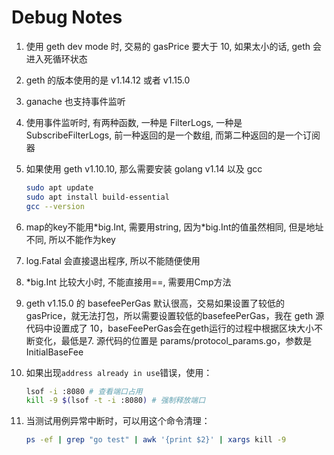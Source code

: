 # Debug Notes

1. 使用 geth dev mode 时, 交易的 gasPrice 要大于 10, 如果太小的话, geth 会进入死循环状态
2. geth 的版本使用的是 v1.14.12 或者 v1.15.0
3. ganache 也支持事件监听
4. 使用事件监听时, 有两种函数, 一种是 FilterLogs, 一种是 SubscribeFilterLogs, 前一种返回的是一个数组, 而第二种返回的是一个订阅器
5. 如果使用 geth v1.10.10, 那么需要安装 golang v1.14 以及 gcc

    ```bash
    sudo apt update
    sudo apt install build-essential
    gcc --version
    ```

6. map的key不能用*big.Int, 需要用string, 因为\*big.Int的值虽然相同, 但是地址不同, 所以不能作为key
7. log.Fatal 会直接退出程序, 所以不能随便使用
8. *big.Int 比较大小时, 不能直接用==, 需要用Cmp方法
9. geth v1.15.0 的 basefeePerGas 默认很高，交易如果设置了较低的gasPrice，就无法打包，所以需要设置较低的basefeePerGas，我在 geth 源代码中设置成了 10，baseFeePerGas会在geth运行的过程中根据区块大小不断变化，最低是7. 源代码的位置是 params/protocol_params.go，参数是InitialBaseFee
10. 如果出现`address already in use`错误，使用：

    ```bash
    lsof -i :8080 # 查看端口占用
    kill -9 $(lsof -t -i :8080) # 强制释放端口
    ```

11. 当测试用例异常中断时，可以用这个命令清理：

    ```bash
    ps -ef | grep "go test" | awk '{print $2}' | xargs kill -9
    ```

